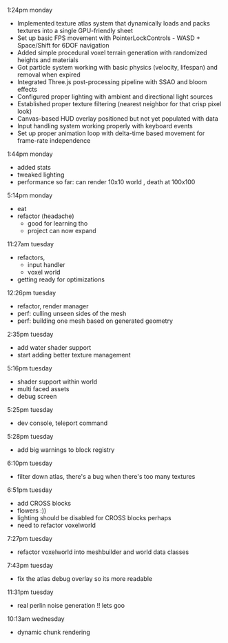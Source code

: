 1:24pm monday

- Implemented texture atlas system that dynamically loads and packs textures into a single GPU-friendly sheet
- Set up basic FPS movement with PointerLockControls - WASD + Space/Shift for 6DOF navigation
- Added simple procedural voxel terrain generation with randomized heights and materials
- Got particle system working with basic physics (velocity, lifespan) and removal when expired
- Integrated Three.js post-processing pipeline with SSAO and bloom effects
- Configured proper lighting with ambient and directional light sources
- Established proper texture filtering (nearest neighbor for that crisp pixel look)
- Canvas-based HUD overlay positioned but not yet populated with data
- Input handling system working properly with keyboard events
- Set up proper animation loop with delta-time based movement for frame-rate independence

1:44pm monday
- added stats
- tweaked lighting
- performance so far: can render 10x10 world , death at 100x100

5:14pm monday
- eat 
- refactor (headache) 
  - good for learning tho
  - project can now expand

11:27am tuesday
- refactors, 
  - input handler
  - voxel world
- getting ready for optimizations

12:26pm tuesday
- refactor, render manager
- perf: culling unseen sides of the mesh
- perf: building one mesh based on generated geometry

2:35pm tuesday
- add water shader support
- start adding better texture management 

5:16pm tuesday
- shader support within world
- multi faced assets
- debug screen

5:25pm tuesday
- dev console, teleport command

5:28pm tuesday
- add big warnings to block registry

6:10pm tuesday
- filter down atlas, there's a bug when there's too many textures

6:51pm tuesday
- add CROSS blocks
- flowers :)) 
- lighting should be disabled for CROSS blocks perhaps
- need to refactor voxelworld

7:27pm tuesday
- refactor voxelworld into meshbuilder and world data classes

7:43pm tuesday
- fix the atlas debug overlay so its more readable

11:31pm tuesday
- real perlin noise generation !! lets goo

10:13am wednesday
- dynamic chunk rendering

